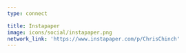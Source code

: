 ```yaml
---
type: connect

title: Instapaper
image: icons/social/instapaper.png
network_link: 'https://www.instapaper.com/p/ChrisChinch'
---
```

